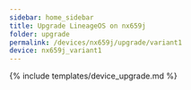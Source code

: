 ```yaml
---
sidebar: home_sidebar
title: Upgrade LineageOS on nx659j
folder: upgrade
permalink: /devices/nx659j/upgrade/variant1
device: nx659j_variant1
---
```

{% include templates/device_upgrade.md %}

